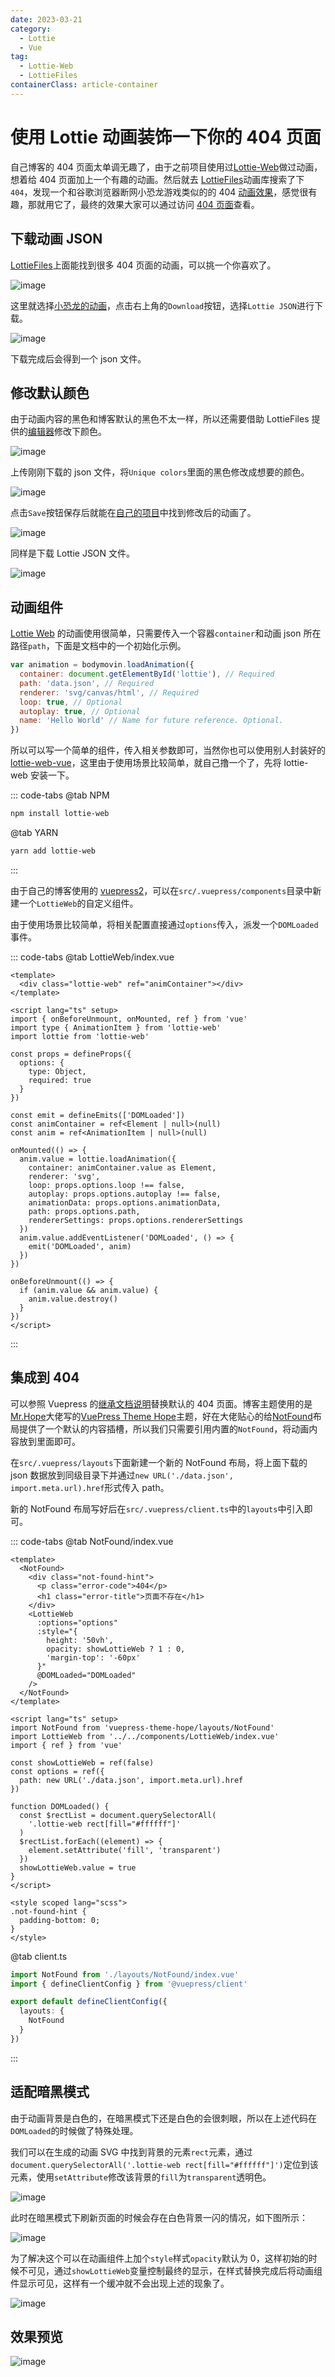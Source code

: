 ```yaml
---
date: 2023-03-21
category:
  - Lottie
  - Vue
tag:
  - Lottie-Web
  - LottieFiles
containerClass: article-container
---
```


# 使用 Lottie 动画装饰一下你的 404 页面

自己博客的 404 页面太单调无趣了，由于之前项目使用过[Lottie-Web](https://github.com/airbnb/lottie-web)做过动画，想着给 404 页面加上一个有趣的动画。然后就去 [LottieFiles](https://lottiefiles.com/featured)动画库搜索了下`404`，发现一个和谷歌浏览器断网小恐龙游戏类似的的 404 [动画效果](https://lottiefiles.com/84918-404-error-doodle-animation)，感觉很有趣，那就用它了，最终的效果大家可以通过访问 [404 页面](https://liubing.me/404.html)查看。

<!-- more -->

## 下载动画 JSON

[LottieFiles](https://lottiefiles.com/featured)上面能找到很多 404 页面的动画，可以挑一个你喜欢了。

![image](https://image.liubing.me/i/2023/03/21/641976c19325e.png)

这里就选择[小恐龙的动画](https://lottiefiles.com/84918-404-error-doodle-animation)，点击右上角的`Download`按钮，选择`Lottie JSON`进行下载。

![image](https://image.liubing.me/i/2023/03/21/641976e944b26.png)

下载完成后会得到一个 json 文件。

## 修改默认颜色

由于动画内容的黑色和博客默认的黑色不太一样，所以还需要借助 LottieFiles 提供的[编辑器](https://app.lottiefiles.com/preview?source=editor)修改下颜色。

![image](https://image.liubing.me/i/2023/03/21/64197a2531b1e.png)

上传刚刚下载的 json 文件，将`Unique colors`里面的黑色修改成想要的颜色。

![image](https://image.liubing.me/i/2023/03/21/64197a543ef01.png)

点击`Save`按钮保存后就能在[自己的项目](https://app.lottiefiles.com/)中找到修改后的动画了。

![image](https://image.liubing.me/i/2023/03/21/64197b7e91794.png)

同样是下载 Lottie JSON 文件。

![image](https://image.liubing.me/i/2023/03/21/64197bed575f5.png)

## 动画组件

[Lottie Web](http://airbnb.io/lottie/#/web) 的动画使用很简单，只需要传入一个容器`container`和动画 json 所在路径`path`，下面是文档中的一个初始化示例。

```js
var animation = bodymovin.loadAnimation({
  container: document.getElementById('lottie'), // Required
  path: 'data.json', // Required
  renderer: 'svg/canvas/html', // Required
  loop: true, // Optional
  autoplay: true, // Optional
  name: 'Hello World' // Name for future reference. Optional.
})
```

所以可以写一个简单的组件，传入相关参数即可，当然你也可以使用别人封装好的[lottie-web-vue](https://github.com/garbit/lottie-web-vue)，这里由于使用场景比较简单，就自己撸一个了，先将 lottie-web 安装一下。

::: code-tabs
@tab NPM

```sh
npm install lottie-web
```

@tab YARN

```sh
yarn add lottie-web
```

:::

由于自己的博客使用的 [vuepress2](https://v2.vuepress.vuejs.org/zh/)，可以在`src/.vuepress/components`目录中新建一个`LottieWeb`的自定义组件。

由于使用场景比较简单，将相关配置直接通过`options`传入，派发一个`DOMLoaded`事件。

::: code-tabs
@tab LottieWeb/index.vue

```vue
<template>
  <div class="lottie-web" ref="animContainer"></div>
</template>

<script lang="ts" setup>
import { onBeforeUnmount, onMounted, ref } from 'vue'
import type { AnimationItem } from 'lottie-web'
import lottie from 'lottie-web'

const props = defineProps({
  options: {
    type: Object,
    required: true
  }
})

const emit = defineEmits(['DOMLoaded'])
const animContainer = ref<Element | null>(null)
const anim = ref<AnimationItem | null>(null)

onMounted(() => {
  anim.value = lottie.loadAnimation({
    container: animContainer.value as Element,
    renderer: 'svg',
    loop: props.options.loop !== false,
    autoplay: props.options.autoplay !== false,
    animationData: props.options.animationData,
    path: props.options.path,
    rendererSettings: props.options.rendererSettings
  })
  anim.value.addEventListener('DOMLoaded', () => {
    emit('DOMLoaded', anim)
  })
})

onBeforeUnmount(() => {
  if (anim.value && anim.value) {
    anim.value.destroy()
  }
})
</script>
```

:::

## 集成到 404

可以参照 Vuepress 的[继承文档说明](https://v2.vuepress.vuejs.org/zh/reference/default-theme/extending.html)替换默认的 404 页面。博客主题使用的是[Mr.Hope](https://mrhope.site/)大佬写的[VuePress Theme Hope](https://theme-hope.vuejs.press/zh/)主题，好在大佬贴心的给[NotFound](https://github.com/vuepress-theme-hope/vuepress-theme-hope/blob/main/packages/theme/src/client/layouts/NotFound.ts#L29)布局提供了一个默认的内容插槽，所以我们只需要引用内置的`NotFound`，将动画内容放到里面即可。

在`src/.vuepress/layouts`下面新建一个新的 NotFound 布局，将上面下载的 json 数据放到同级目录下并通过`new URL('./data.json', import.meta.url).href`形式传入 path。

新的 NotFound 布局写好后在`src/.vuepress/client.ts`中的`layouts`中引入即可。

::: code-tabs
@tab NotFound/index.vue

```vue
<template>
  <NotFound>
    <div class="not-found-hint">
      <p class="error-code">404</p>
      <h1 class="error-title">页面不存在</h1>
    </div>
    <LottieWeb
      :options="options"
      :style="{
        height: '50vh',
        opacity: showLottieWeb ? 1 : 0,
        'margin-top': '-60px'
      }"
      @DOMLoaded="DOMLoaded"
    />
  </NotFound>
</template>

<script lang="ts" setup>
import NotFound from 'vuepress-theme-hope/layouts/NotFound'
import LottieWeb from '../../components/LottieWeb/index.vue'
import { ref } from 'vue'

const showLottieWeb = ref(false)
const options = ref({
  path: new URL('./data.json', import.meta.url).href
})

function DOMLoaded() {
  const $rectList = document.querySelectorAll(
    '.lottie-web rect[fill="#ffffff"]'
  )
  $rectList.forEach((element) => {
    element.setAttribute('fill', 'transparent')
  })
  showLottieWeb.value = true
}
</script>

<style scoped lang="scss">
.not-found-hint {
  padding-bottom: 0;
}
</style>
```

@tab client.ts

```ts
import NotFound from './layouts/NotFound/index.vue'
import { defineClientConfig } from '@vuepress/client'

export default defineClientConfig({
  layouts: {
    NotFound
  }
})
```

:::

## 适配暗黑模式

由于动画背景是白色的，在暗黑模式下还是白色的会很刺眼，所以在上述代码在`DOMLoaded`的时候做了特殊处理。

我们可以在生成的动画 SVG 中找到背景的元素`rect`元素，通过`document.querySelectorAll('.lottie-web rect[fill="#ffffff"]')`定位到该元素，使用`setAttribute`修改该背景的`fill`为`transparent`透明色。

![image](https://image.liubing.me/i/2023/03/21/64198551ec250.png)

此时在暗黑模式下刷新页面的时候会存在白色背景一闪的情况，如下图所示：

![image](https://image.liubing.me/i/2023/03/21/6419b12dad4ae.gif)

为了解决这个可以在动画组件上加个`style`样式`opacity`默认为 0，这样初始的时候不可见，通过`showLottieWeb`变量控制最终的显示，在样式替换完成后将动画组件显示可见，这样有一个缓冲就不会出现上述的现象了。

![image](https://image.liubing.me/i/2023/03/21/641975fc0a086.gif)

## 效果预览

![image](https://image.liubing.me/i/2023/03/21/6419b40fb3016.gif)
